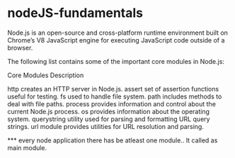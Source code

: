 # nodeJS-fundamentals

Node.js is an open-source and cross-platform runtime environment built on Chrome’s V8 JavaScript engine for executing JavaScript code outside of a browser.

The following list contains some of the important core modules in Node.js:

Core Modules              	Description

http	             creates an HTTP server in Node.js.
assert	           set of assertion functions useful for testing.
fs	               used to handle file system.
path	             includes methods to deal with file paths.
process          	 provides information and control about the current Node.js process.
os	               provides information about the operating system.
querystring	       utility used for parsing and formatting URL query strings.
url	               module provides utilities for URL resolution and parsing.


*** every node application there has be atleast one module.. It called as main module.